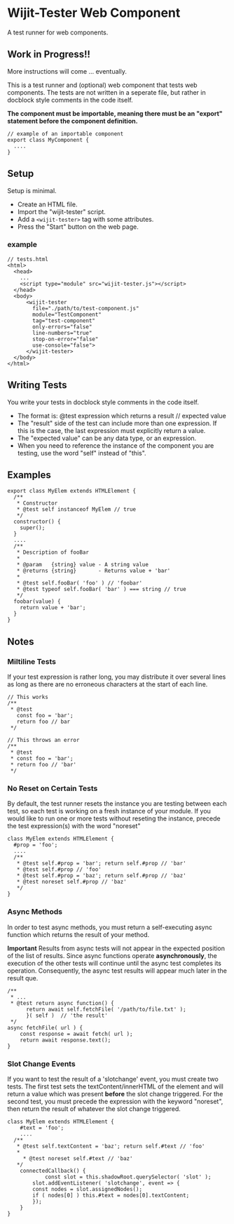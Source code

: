 # Wijit-Tester Web Component

A test runner for web components.

## Work in Progress!!

More instructions will come ... eventually.

This is a test runner and (optional) web component that tests web components. The tests are not written in a seperate file, but rather in docblock style comments in the code itself.

**The component must be importable, meaning there must be an "export" statement before the component definition.**

    // example of an importable component
    export class MyComponent {
      ....
    }

## Setup
Setup is minimal.
- Create an HTML file.
- Import the "wijit-tester" script.
- Add a `<wijit-tester>` tag with some attributes.
- Press the "Start" button on the web page.

### example

    // tests.html
    <html>
      <head>
        ...
        <script type="module" src="wijit-tester.js"></script>
      </head>
      <body>
          <wijit-tester
            file="./path/to/test-component.js"
            module="TestComponent"
            tag="test-component"
            only-errors="false"
            line-numbers="true"
            stop-on-error="false"
            use-console="false">
          </wijit-tester>
      </body>
    </html>

## Writing Tests

You write your tests in docblock style comments in the code itself.

- The format is: @test expression which returns a result // expected value
- The "result" side of the test can include more than one expression. If this is the case, the last expression must explicitly return a value.
- The "expected value" can be any data type, or an expression.
- When you need to reference the instance of the component you are testing, use the word "self" instead of "this".

## Examples

    export class MyElem extends HTMLElement {
      /**
       * Constructor
       * @test self instanceof MyElem // true
       */
      constructor() {
        super();
      }
      ....
      /**
       * Description of fooBar
       *
       * @param   {string} value - A string value
       * @returns {string}       - Returns value + 'bar'
       *
       * @test self.fooBar( 'foo' ) // 'foobar'
       * @test typeof self.fooBar( 'bar' ) === string // true
       */
      foobar(value) {
        return value + 'bar';
      }
    }

## Notes

### Miltiline Tests

If your test expression is rather long, you may distribute it over several lines as long as there are no erroneous characters at the start of each line.

    // This works
    /**
     * @test
       const foo = 'bar';
       return foo // bar
     */

    // This throws an error
    /**
     * @test
     * const foo = 'bar';
     * return foo // 'bar'
     */

### No Reset on Certain Tests

By default, the test runner resets the instance you are testing between each test, so each test is working on a fresh instance of your module. If you would like to run one or more tests without reseting the instance, precede the test expression(s) with the word "noreset"

    class MyElem extends HTMLElement {
      #prop = 'foo';
      ....
      /**
       * @test self.#prop = 'bar'; return self.#prop // 'bar'
       * @test self.#prop // 'foo'
       * @test self.#prop = 'baz'; return self.#prop // 'baz'
       * @test noreset self.#prop // 'baz'
       */
    }

### Async Methods

In order to test async methods, you must return a self-executing async function which returns the result of your method.

**Important**
Results from async tests will not appear in the expected position of the list of results. Since async functions operate **asynchronously**, the execution of the other tests will continue until the async test completes its operation. Consequently, the async test results will appear much later in the result que.

    /**
     * ...
     * @test return async function() {
     	  return await self.fetchFile( '/path/to/file.txt' );
     	  }( self )  // 'the result'
     */
    async fetchFile( url ) {
    	const response = await fetch( url );
    	return await response.text();
    }

 ### Slot Change Events

 If you want to test the result of a 'slotchange' event, you must create two tests. The first test sets the textContent/innerHTML of the element and will return a value which was present **before** the slot change triggered. For the second test, you must precede the expression with the keyword "noreset", then return the result of whatever the slot change triggered.

    class MyElem extends HTMLElement {
    	#text = 'foo';
    	....
      /**
       * @test self.textContent = 'baz'; return self.#text // 'foo'
       *
   		 * @test noreset self.#text // 'baz'
       */
    	connectedCallback() {
 				const slot = this.shadowRoot.querySelector( 'slot' );
    		slot.addEventListener( 'slotchange', event => {
      		const nodes = slot.assignedNodes();
      		if ( nodes[0] ) this.#text = nodes[0].textContent;
    		});
    	}
    }
